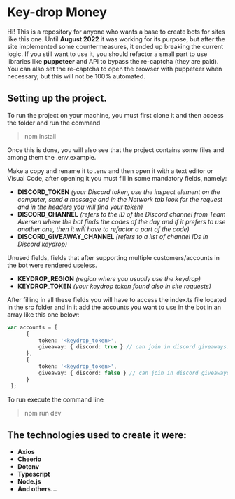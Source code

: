 # Key-drop Money

Hi! This is a repository for anyone who wants a base to create bots for sites like this one. Until **August 2022** it was working for its purpose, but after the site implemented some countermeasures, it ended up breaking the current logic.
If you still want to use it, you should refactor a small part to use libraries like **puppeteer** and API to bypass the re-captcha (they are paid).
You can also set the re-captcha to open the browser with puppeteer when necessary, but this will not be 100% automated.

## Setting up the project.
To run the project on your machine, you must first clone it and then access the folder and run the command 

> npm install

Once this is done, you will also see that the project contains some files and among them the .env.example.

Make a copy and rename it to .env and then open it with a text editor or Visual Code, after opening it you must fill in some mandatory fields, namely:

 - **DISCORD_TOKEN** *(your Discord token, use the inspect element on the computer, send a message and in the Network tab look for the request and in the headers you will find your token)*
 - **DISCORD_CHANNEL** *(refers to the ID of the Discord channel from Team Aversen where the bot finds the codes of the day and if it prefers to use another one, then it will have to refactor a part of the code)*
  - **DISCORD_GIVEAWAY_CHANNEL** *(refers to a list of channel IDs in Discord keydrop)*

Unused fields, fields that after supporting multiple customers/accounts in the bot were rendered useless.

 - **KEYDROP_REGION** *(region where you usually use the keydrop)*
 - **KEYDROP_TOKEN** *(your keydrop token found also in site requests)*

After filling in all these fields you will have to access the index.ts file located in the src folder and in it add the accounts you want to use in the bot in an array like this one below:

``` typescript
var accounts = [
      {
          token: '<keydrop_token>',
          giveaway: { discord: true } // can join in discord giveaways.
      },
      {
          token: '<keydrop_token>',
          giveaway: { discord: false } // can join in discord giveaways.
      }
 ];
 ```
 To run execute the command line
 

> npm run dev

## The technologies used to create it were:

 - **Axios**
 - **Cheerio**
 - **Dotenv**
 - **Typescript**
 - **Node.js**
 - **And others...**
